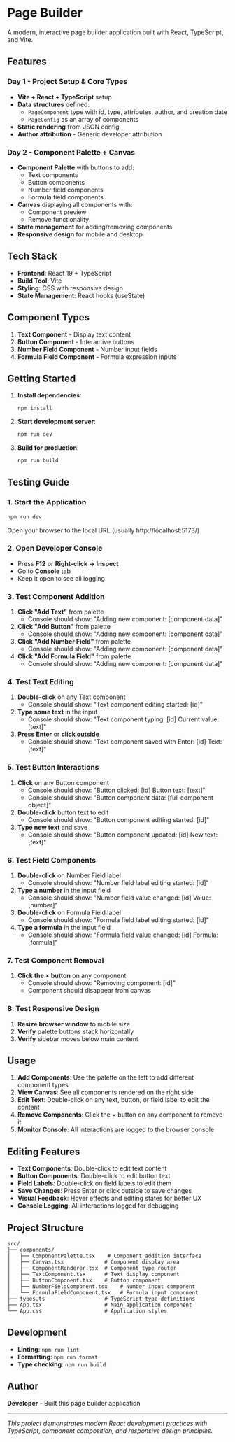 # Page Builder

A modern, interactive page builder application built with React, TypeScript, and Vite.

## Features

### Day 1 - Project Setup & Core Types

- **Vite + React + TypeScript** setup
- **Data structures** defined:
  - `PageComponent` type with id, type, attributes, author, and creation date
  - `PageConfig` as an array of components
- **Static rendering** from JSON config
- **Author attribution** - Generic developer attribution

### Day 2 - Component Palette + Canvas

- **Component Palette** with buttons to add:
  - Text components
  - Button components
  - Number field components
  - Formula field components
- **Canvas** displaying all components with:
  - Component preview
  - Remove functionality
- **State management** for adding/removing components
- **Responsive design** for mobile and desktop

## Tech Stack

- **Frontend**: React 19 + TypeScript
- **Build Tool**: Vite
- **Styling**: CSS with responsive design
- **State Management**: React hooks (useState)

## Component Types

1. **Text Component** - Display text content
2. **Button Component** - Interactive buttons
3. **Number Field Component** - Number input fields
4. **Formula Field Component** - Formula expression inputs

## Getting Started

1. **Install dependencies**:

   ```bash
   npm install
   ```

2. **Start development server**:

   ```bash
   npm run dev
   ```

3. **Build for production**:

   ```bash
   npm run build
   ```

## Testing Guide

### 1. **Start the Application**

```bash
npm run dev
```

Open your browser to the local URL (usually http://localhost:5173/)

### 2. **Open Developer Console**

- Press **F12** or **Right-click → Inspect**
- Go to **Console** tab
- Keep it open to see all logging

### 3. **Test Component Addition**

1. **Click "Add Text"** from palette
   - Console should show: "Adding new component: [component data]"
2. **Click "Add Button"** from palette
   - Console should show: "Adding new component: [component data]"
3. **Click "Add Number Field"** from palette
   - Console should show: "Adding new component: [component data]"
4. **Click "Add Formula Field"** from palette
   - Console should show: "Adding new component: [component data]"

### 4. **Test Text Editing**

1. **Double-click** on any Text component
   - Console should show: "Text component editing started: [id]"
2. **Type some text** in the input
   - Console should show: "Text component typing: [id] Current value: [text]"
3. **Press Enter** or **click outside**
   - Console should show: "Text component saved with Enter: [id] Text: [text]"

### 5. **Test Button Interactions**

1. **Click** on any Button component
   - Console should show: "Button clicked: [id] Button text: [text]"
   - Console should show: "Button component data: [full component object]"
2. **Double-click** button text to edit
   - Console should show: "Button component editing started: [id]"
3. **Type new text** and save
   - Console should show: "Button component updated: [id] New text: [text]"

### 6. **Test Field Components**

1. **Double-click** on Number Field label
   - Console should show: "Number field label editing started: [id]"
2. **Type a number** in the input field
   - Console should show: "Number field value changed: [id] Value: [number]"
3. **Double-click** on Formula Field label
   - Console should show: "Formula field label editing started: [id]"
4. **Type a formula** in the input field
   - Console should show: "Formula field value changed: [id] Formula: [formula]"

### 7. **Test Component Removal**

1. **Click the × button** on any component
   - Console should show: "Removing component: [id]"
   - Component should disappear from canvas

### 8. **Test Responsive Design**

1. **Resize browser window** to mobile size
2. **Verify** palette buttons stack horizontally
3. **Verify** sidebar moves below main content

## Usage

1. **Add Components**: Use the palette on the left to add different component types
2. **View Canvas**: See all components rendered on the right side
3. **Edit Text**: Double-click on any text, button, or field label to edit the content
4. **Remove Components**: Click the × button on any component to remove it
5. **Monitor Console**: All interactions are logged to the browser console

## Editing Features

- **Text Components**: Double-click to edit text content
- **Button Components**: Double-click to edit button text
- **Field Labels**: Double-click on field labels to edit them
- **Save Changes**: Press Enter or click outside to save changes
- **Visual Feedback**: Hover effects and editing states for better UX
- **Console Logging**: All interactions logged for debugging

## Project Structure

```
src/
├── components/
│   ├── ComponentPalette.tsx    # Component addition interface
│   ├── Canvas.tsx             # Component display area
│   ├── ComponentRenderer.tsx  # Component type router
│   ├── TextComponent.tsx      # Text display component
│   ├── ButtonComponent.tsx    # Button component
│   ├── NumberFieldComponent.tsx    # Number input component
│   └── FormulaFieldComponent.tsx   # Formula input component
├── types.ts                   # TypeScript type definitions
├── App.tsx                    # Main application component
└── App.css                    # Application styles
```

## Development

- **Linting**: `npm run lint`
- **Formatting**: `npm run format`
- **Type checking**: `npm run build`

## Author

**Developer** - Built this page builder application

---

_This project demonstrates modern React development practices with TypeScript, component composition, and responsive design principles._
